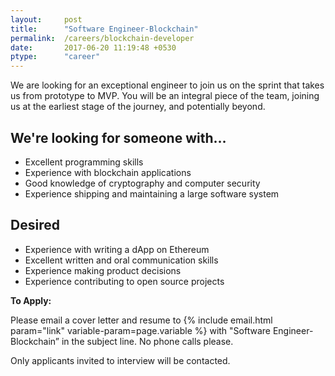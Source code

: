 ```yaml
---
layout:     post
title:      "Software Engineer-Blockchain"
permalink:  /careers/blockchain-developer
date:       2017-06-20 11:19:48 +0530
ptype:      "career"
---
```


We are looking for an exceptional engineer to join us on the sprint that takes us from prototype to MVP. You will be an integral piece of the team, joining us at the earliest stage of the journey, and potentially beyond.

## We're looking for someone with…
 * Excellent programming skills
 * Experience with blockchain applications
 * Good knowledge of cryptography and computer security
 * Experience shipping and maintaining a large software system

## Desired
 * Experience with writing a dApp on Ethereum
 * Excellent written and oral communication skills
 * Experience making product decisions
 * Experience contributing to open source projects

 **To Apply:**

 Please email a cover letter and resume to {% include email.html param="link" variable-param=page.variable %} with "Software Engineer-Blockchain” in the subject line. No phone calls please.

 Only applicants invited to interview will be contacted.
